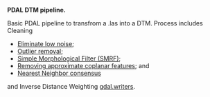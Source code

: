 **PDAL DTM pipeline.**

Basic PDAL pipeline to transfrom a .las into a DTM. Process includes Cleaning
- [Eliminate low noise](https://pdal.io/stages/filters.elm.html#filters-elm);
- [Outlier removal](https://pdal.io/stages/filters.outlier.html#filters-outlier);
- [Simple Morphological Filter (SMRF)](https://pdal.io/stages/filters.smrf.html#filters-smrf);
- [Removing approximate coplanar features](https://pdal.io/stages/filters.approximatecoplanar.html#filters-approximatecoplanar); and
- [Nearest Neighbor consensus](https://pdal.io/stages/filters.neighborclassifier.html#filters-neighborclassifier)

and Inverse Distance Weighting [gdal.writers](https://pdal.io/stages/writers.gdal.html).
